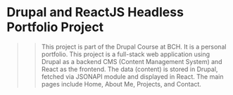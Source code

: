 # Drupal and ReactJS Headless Portfolio Project

>> This project is part of the Drupal Course at BCH. It is a personal portfolio. This project is a full-stack web application using Drupal as a backend CMS (Content Management System) and React as the frontend. The data (content) is stored in Drupal, fetched via JSONAPI module and displayed in React. The main pages include Home, About Me, Projects, and Contact.